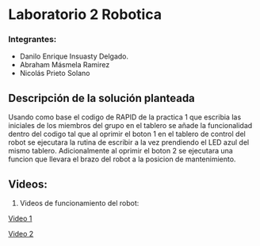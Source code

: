 # Laboratorio 2 Robotica
### Integrantes: 
- Danilo Enrique Insuasty Delgado.
- Abraham Másmela Ramirez
- Nicolás Prieto Solano
## Descripción de la solución planteada
<p>Usando como base el codigo de RAPID de la practica 1 que escribia las iniciales de los miembros del grupo en el tablero se añade la funcionalidad dentro del codigo tal que al oprimir el boton 1 en el tablero de control del robot se ejecutara la rutina de escribir a la vez prendiendo el LED azul del mismo tablero. Adicionalmente al oprimir el boton 2 se ejecutara una funcion que llevara el brazo del robot a la posicion de mantenimiento.</p>

<h2>Videos:</h2>

1) Videos de funcionamiento del robot:
  <p><a href="https://youtu.be/UBZBv8D7sB0" target='_blank'>Video 1</a></p>
  <p><a href="https://youtu.be/Xxzc5nZoff8" target='blank'>Video 2</a></p>
